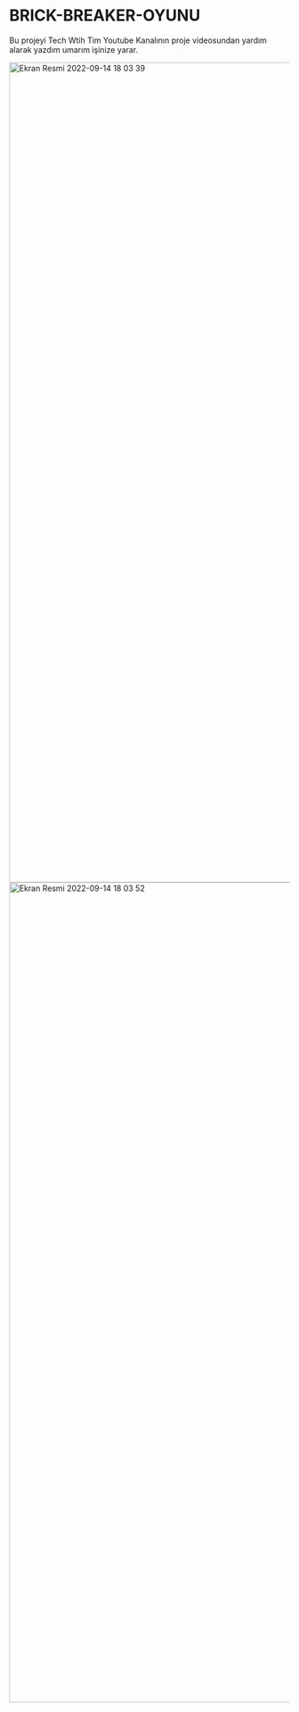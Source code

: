 # BRICK-BREAKER-OYUNU
Bu projeyi Tech Wtih Tim Youtube Kanalının proje videosundan yardım alarak yazdım umarım işinize yarar.

<img width="1470" alt="Ekran Resmi 2022-09-14 18 03 39" src="https://user-images.githubusercontent.com/112544173/190192930-2413b153-191b-4e6c-9680-027e9aa4db70.png">
<img width="1470" alt="Ekran Resmi 2022-09-14 18 03 52" src="https://user-images.githubusercontent.com/112544173/190193132-9c025337-516c-4eb2-a39b-38f2bfe08faa.png">
